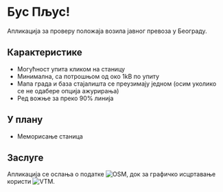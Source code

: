 # Бус Пљус!

Апликација за проверу положаја возила јавног превоза у Београду.

## Карактеристике
- Могућност упита кликом на станицу
- Минимална, са потрошњом од око 1kB по упиту
- Мапа града и база стајалишта се преузимају једном (осим уколико се не одабере опција ажурирања)
- Ред вожње за преко 90% линија

## У плану
- Меморисање станица

## Заслуге
Апликација се ослања о податке ![OSM](https://www.openstreetmap.org), док за графичко исцртавање користи ![VTM](https://github.com/mapsforge/vtm).
